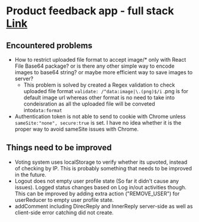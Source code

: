 # Product feedback app - full stack [Link](https://fullstack-product-feedback-app.herokuapp.com/)

## Encountered problems
- How to restrict uploaded file format to accept image/* only with React File Base64 package? or is there any other simple way to encode images to base64 string? or maybe more efficient way to save images to server?
  -   This problem is solved by created a Regex validation to check uploaded file format `validate: /^data:image|\.(png)$/i` .png is for default image url whereas other format is no need to take into condeisration as all the uploaded file will be conveted into`data:format` 
- Authentication token is not able to send to cookie with Chrome unless `sameSite:"none", secure:true` is set. I have no idea whether it is the proper way to avoid sameSite issues with Chrome. 



## Things need to be improved
- Voting system uses localStorage to verify whether its upvoted, instead of checking by IP. This is probably something that needs to be improved in the future.
- Logout does not empty user profile state (So far it didn't cause any issues). Logged status changes based on Log in/out activities though. This can be improved by adding extra action ("REMOVE_USER") for userReducer to empty user profile state.
- addComment including DirecReply and InnerReply server-side as well as client-side error catching did not create.
